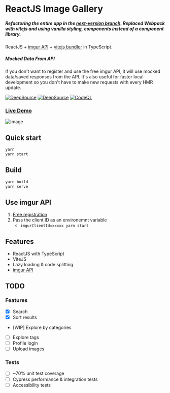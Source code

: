 # ReactJS Image Gallery

##### Refactoring the entire app in the [next-version branch](https://github.com/NazimHAli/react-image-gallery/tree/next-version). Replaced Webpack with vitejs and using vanilla styling, components instead of a component library.

ReactJS + [imgur API](https://imgur.com/) + [vitejs bundler](https://github.com/vitejs/vite) in TypeScript.

##### Mocked Data From API
If you don't want to register and use the free imgur API, it will use mocked data/saved responses from the API. It's also useful for faster local development so you don't have to make new requests with every HMR update.

[![DeepSource](https://deepsource.io/gh/NazimHAli/react-image-gallery.svg/?label=active+issues&show_trend=true&token=aO_Hx9m4iDxMopueaxAigoGd)](https://deepsource.io/gh/NazimHAli/react-image-gallery)
[![DeepSource](https://deepsource.io/gh/NazimHAli/react-image-gallery.svg/?label=resolved+issues&show_trend=true&token=aO_Hx9m4iDxMopueaxAigoGd)](https://deepsource.io/gh/NazimHAli/react-image-gallery)
[![CodeQL](https://github.com/NazimHAli/react-image-gallery/actions/workflows/codeql-analysis.yml/badge.svg?branch=master)](https://github.com/NazimHAli/react-image-gallery/actions/workflows/codeql-analysis.yml)

### [Live Demo](https://react-image-gallery-next.vercel.app/)
![image](https://user-images.githubusercontent.com/26750288/136664356-709cee1c-9eca-4959-b44a-4bd7444c31a4.png)


## Quick start

```bash
yarn
yarn start
```

## Build

```bash
yarn build
yarn serve
```

## Use imgur API

1. [Free registration](https://api.imgur.com/oauth2/addclient)
2. Pass the client ID as an environemnt variable
    - ```imgurClientId=xxxxx yarn start```

## Features

-   ReactJS with TypeScript
-   ViteJS
-   Lazy loading & code splitting
-   [imgur API](https://api.imgur.com/)

## TODO

### Features
  - [x] Search
  - [x] Sort results
  - [WIP] Explore by categories
  - [ ] Explore tags
  - [ ] Profile login
  - [ ] Upload images

### Tests
  - [ ] ~70% unit test coverage
  - [ ] Cypress performance & integration tests
  - [ ] Accessibility tests
